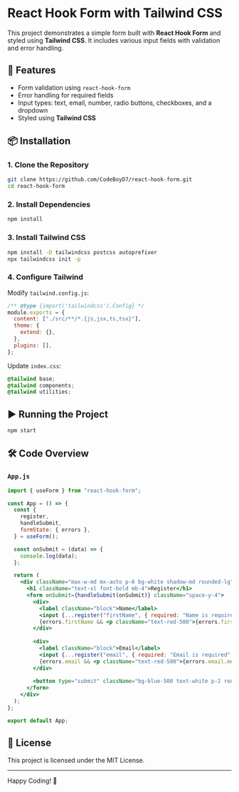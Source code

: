 # React Hook Form with Tailwind CSS

This project demonstrates a simple form built with **React Hook Form** and styled using **Tailwind CSS**. It includes various input fields with validation and error handling.

## 🚀 Features
- Form validation using `react-hook-form`
- Error handling for required fields
- Input types: text, email, number, radio buttons, checkboxes, and a dropdown
- Styled using **Tailwind CSS**

## 📦 Installation
### 1. Clone the Repository
```sh
git clone https://github.com/CodeBoyD7/react-hook-form.git
cd react-hook-form
```

### 2. Install Dependencies
```sh
npm install
```

### 3. Install Tailwind CSS
```sh
npm install -D tailwindcss postcss autoprefixer
npx tailwindcss init -p
```

### 4. Configure Tailwind
Modify `tailwind.config.js`:
```js
/** @type {import('tailwindcss').Config} */
module.exports = {
  content: ["./src/**/*.{js,jsx,ts,tsx}"],
  theme: {
    extend: {},
  },
  plugins: [],
};
```

Update `index.css`:
```css
@tailwind base;
@tailwind components;
@tailwind utilities;
```

## ▶️ Running the Project
```sh
npm start
```

## 🛠️ Code Overview
### `App.js`
```jsx
import { useForm } from "react-hook-form";

const App = () => {
  const {
    register,
    handleSubmit,
    formState: { errors },
  } = useForm();

  const onSubmit = (data) => {
    console.log(data);
  };

  return (
    <div className="max-w-md mx-auto p-6 bg-white shadow-md rounded-lg">
      <h1 className="text-xl font-bold mb-4">Register</h1>
      <form onSubmit={handleSubmit(onSubmit)} className="space-y-4">
        <div>
          <label className="block">Name</label>
          <input {...register("firstName", { required: "Name is required" })} className="border p-2 w-full" />
          {errors.firstName && <p className="text-red-500">{errors.firstName.message}</p>}
        </div>
        
        <div>
          <label className="block">Email</label>
          <input {...register("email", { required: "Email is required" })} className="border p-2 w-full" />
          {errors.email && <p className="text-red-500">{errors.email.message}</p>}
        </div>
        
        <button type="submit" className="bg-blue-500 text-white p-2 rounded">Submit</button>
      </form>
    </div>
  );
};

export default App;
```

## 📜 License
This project is licensed under the MIT License.

---
Happy Coding! 🎉

